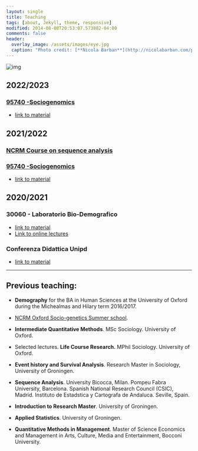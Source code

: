 ```yaml
---
layout: single
title: Teaching
tags: [about, Jekyll, theme, responsive]
modified: 2014-08-08T20:53:07.573882-04:00
comments: false
header:
  overlay_image: /assets/images/eye.jpg
  caption: "Photo credit: [**Nicola Barban**](http://nicolabarban.com/photography)"
---
```

![img](19551384_10155538370267139_1301918205_o.jpg)
## 2022/2023
### [**95740 -Sociogenomics**](https://www.unibo.it/it/didattica/insegnamenti/insegnamento/2022/466942)
 - [link to material](http://nicolabarban.com/sociogenomics2023/)
 
## 2021/2022
### [NCRM Course on sequence analysis](http://nicolabarban.com/NCRM_sequence_analysis/) 
### [**95740 -Sociogenomics**](https://www.unibo.it/it/didattica/insegnamenti/insegnamento/2021/466942)
 - [link to material](http://nicolabarban.com/sociogenomics2022/)

## 2020/2021
### **30060 - Laboratorio Bio-Demografico** 
 - [link to material](http://nicolabarban.com/LaboratorioBioDemografico2021/)
 -  [Link to online lectures](https://www.unibo.it/sitoweb/n.barban/didattica)
 
### **Conferenza Didattica Unipd** 
 - [link to material](http://nicolabarban.com/sequence_analysis/)




---
## Previous teaching:
*  **Demography** for the  BA in Human Sciences at the University of Oxford during the Michealmas and Hilary term 2016/2017.

*  [NCRM Oxford Socio-genetics Summer school](http://www.oxfordsociogenetics.com). 

* **Intermediate Quantitative Methods**.  MSc Sociology. University of Oxford.

* Selected lectures. **Life Course Research.** MPhil Sociology. University of Oxford.

* **Event history and Survival Analysis**. Research Master in Sociology, University of Groningen.

* **Sequence Analysis**. University Bicocca,  Milan. Pompeu Fabra University, Barcelona.  Spanish National Research Council (CSIC), Madrid. Instituto de Estadstica y Cartografa de Andaluca. Seville, Spain.

* **Introduction to Research Master**. University of Groningen.

* **Applied Statistics**. University of Groningen.

* **Quantitative Methods in Management**. Master of Science Economics and Management in Arts, Culture, Media and Entertainment, Bocconi University.
